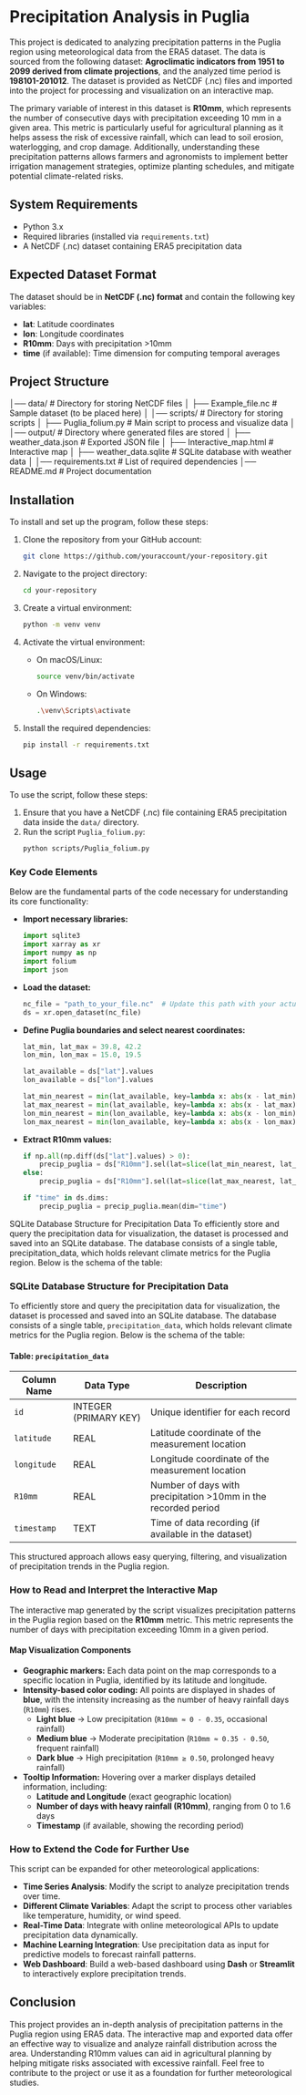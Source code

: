 # Precipitation Analysis in Puglia

This project is dedicated to analyzing precipitation patterns in the Puglia region using meteorological data from the ERA5 dataset. The data is sourced from the following dataset: **Agroclimatic indicators from 1951 to 2099 derived from climate projections**, and the analyzed time period is **198101-201012**. The dataset is provided as NetCDF (.nc) files and imported into the project for processing and visualization on an interactive map.

The primary variable of interest in this dataset is **R10mm**, which represents the number of consecutive days with precipitation exceeding 10 mm in a given area. This metric is particularly useful for agricultural planning as it helps assess the risk of excessive rainfall, which can lead to soil erosion, waterlogging, and crop damage. Additionally, understanding these precipitation patterns allows farmers and agronomists to implement better irrigation management strategies, optimize planting schedules, and mitigate potential climate-related risks.

## System Requirements

- Python 3.x
- Required libraries (installed via `requirements.txt`)
- A NetCDF (.nc) dataset containing ERA5 precipitation data

## Expected Dataset Format

The dataset should be in **NetCDF (.nc) format** and contain the following key variables:
- **lat**: Latitude coordinates
- **lon**: Longitude coordinates
- **R10mm**: Days with precipitation >10mm
- **time** (if available): Time dimension for computing temporal averages

## Project Structure

│── data/                  # Directory for storing NetCDF files
│   ├── Example_file.nc    # Sample dataset (to be placed here)
│
│── scripts/               # Directory for storing scripts
│   ├── Puglia_folium.py   # Main script to process and visualize data
│
│── output/                # Directory where generated files are stored
│   ├── weather_data.json       # Exported JSON file
│   ├── Interactive_map.html    # Interactive map
│   ├── weather_data.sqlite     # SQLite database with weather data
│
│── requirements.txt       # List of required dependencies
│── README.md              # Project documentation


## Installation

To install and set up the program, follow these steps:

1. Clone the repository from your GitHub account:
    ```sh
    git clone https://github.com/youraccount/your-repository.git
    ```

2. Navigate to the project directory:
    ```sh
    cd your-repository
    ```

3. Create a virtual environment:
    ```sh
    python -m venv venv
    ```

4. Activate the virtual environment:
    - On macOS/Linux:
        ```sh
        source venv/bin/activate
        ```
    - On Windows:
        ```sh
        .\venv\Scripts\activate
        ```

5. Install the required dependencies:
    ```sh
    pip install -r requirements.txt
    ```

## Usage

To use the script, follow these steps:

1. Ensure that you have a NetCDF (.nc) file containing ERA5 precipitation data inside the `data/` directory.
2. Run the script `Puglia_folium.py`:
    ```sh
    python scripts/Puglia_folium.py
    ```

### Key Code Elements

Below are the fundamental parts of the code necessary for understanding its core functionality:

- **Import necessary libraries:**
  ```python
  import sqlite3
  import xarray as xr
  import numpy as np
  import folium
  import json
  ```

- **Load the dataset:**
  ```python
  nc_file = "path_to_your_file.nc"  # Update this path with your actual file location
  ds = xr.open_dataset(nc_file)
  ```

- **Define Puglia boundaries and select nearest coordinates:**
  ```python
  lat_min, lat_max = 39.8, 42.2
  lon_min, lon_max = 15.0, 19.5

  lat_available = ds["lat"].values
  lon_available = ds["lon"].values

  lat_min_nearest = min(lat_available, key=lambda x: abs(x - lat_min))
  lat_max_nearest = min(lat_available, key=lambda x: abs(x - lat_max))
  lon_min_nearest = min(lon_available, key=lambda x: abs(x - lon_min))
  lon_max_nearest = min(lon_available, key=lambda x: abs(x - lon_max))
  ```

- **Extract R10mm values:**
  ```python
  if np.all(np.diff(ds["lat"].values) > 0):
      precip_puglia = ds["R10mm"].sel(lat=slice(lat_min_nearest, lat_max_nearest), lon=slice(lon_min_nearest, lon_max_nearest))
  else:
      precip_puglia = ds["R10mm"].sel(lat=slice(lat_max_nearest, lat_min_nearest), lon=slice(lon_min_nearest, lon_max_nearest))

  if "time" in ds.dims:
      precip_puglia = precip_puglia.mean(dim="time")
  ```

SQLite Database Structure for Precipitation Data
To efficiently store and query the precipitation data for visualization, the dataset is processed and saved into an SQLite database. The database consists of a single table, precipitation_data, which holds relevant climate metrics for the Puglia region. Below is the schema of the table:

### **SQLite Database Structure for Precipitation Data**

To efficiently store and query the precipitation data for visualization, the dataset is processed and saved into an SQLite database. The database consists of a single table, `precipitation_data`, which holds relevant climate metrics for the Puglia region. Below is the schema of the table:

#### **Table: `precipitation_data`**
| Column Name   | Data Type | Description |
|--------------|-----------|-------------|
| `id`         | INTEGER (PRIMARY KEY) | Unique identifier for each record |
| `latitude`   | REAL      | Latitude coordinate of the measurement location |
| `longitude`  | REAL      | Longitude coordinate of the measurement location |
| `R10mm`      | REAL      | Number of days with precipitation >10mm in the recorded period |
| `timestamp`  | TEXT      | Time of data recording (if available in the dataset) |

This structured approach allows easy querying, filtering, and visualization of precipitation trends in the Puglia region.

### **How to Read and Interpret the Interactive Map**
The interactive map generated by the script visualizes precipitation patterns in the Puglia region based on the **R10mm** metric. This metric represents the number of days with precipitation exceeding 10mm in a given period.

#### **Map Visualization Components**
- **Geographic markers:** Each data point on the map corresponds to a specific location in Puglia, identified by its latitude and longitude.
- **Intensity-based color coding:** All points are displayed in shades of **blue**, with the intensity increasing as the number of heavy rainfall days (`R10mm`) rises.  
  - **Light blue** → Low precipitation (`R10mm ≈ 0 - 0.35`, occasional rainfall)  
  - **Medium blue** → Moderate precipitation (`R10mm ≈ 0.35 - 0.50`, frequent rainfall)  
  - **Dark blue** → High precipitation (`R10mm ≥ 0.50`, prolonged heavy rainfall)  
- **Tooltip Information:** Hovering over a marker displays detailed information, including:
  - **Latitude and Longitude** (exact geographic location)
  - **Number of days with heavy rainfall (R10mm)**, ranging from 0 to 1.6 days
  - **Timestamp** (if available, showing the recording period)

### How to Extend the Code for Further Use

This script can be expanded for other meteorological applications:

- **Time Series Analysis**: Modify the script to analyze precipitation trends over time.
- **Different Climate Variables**: Adapt the script to process other variables like temperature, humidity, or wind speed.
- **Real-Time Data**: Integrate with online meteorological APIs to update precipitation data dynamically.
- **Machine Learning Integration**: Use precipitation data as input for predictive models to forecast rainfall patterns.
- **Web Dashboard**: Build a web-based dashboard using **Dash** or **Streamlit** to interactively explore precipitation trends.

## Conclusion

This project provides an in-depth analysis of precipitation patterns in the Puglia region using ERA5 data. The interactive map and exported data offer an effective way to visualize and analyze rainfall distribution across the area. Understanding R10mm values can aid in agricultural planning by helping mitigate risks associated with excessive rainfall. Feel free to contribute to the project or use it as a foundation for further meteorological studies.


